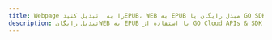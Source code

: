 ---title: Webpage را به  تبدیل کنیدEPUB، WEB به EPUB مبدل رایگان یا GO SDKdescription: تبدیل رایگانWEB به EPUB با استفاده از GO Cloud APIs & SDK همچنین اسناد PDF را در Cloud ایجاد، ویرایش و رندر کنید.---
